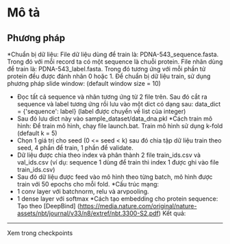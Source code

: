 Mô tả
=============
Phương pháp
-----------
 *Chuẩn bị dữ liệu:
 File dữ liệu dùng để train là: PDNA-543_sequence.fasta. Trong đó với mỗi record ta có một sequence là chuỗi protein.
 File nhãn dùng để train là: PDNA-543_label.fasta. Trong đó tương ứng với mỗi phần tử protein đều được đánh nhãn 0 hoặc 1.
 Để chuẩn bị dữ liệu train, sử dụng phương pháp slide window: (default window size = 10)
 - Đọc tất cả sequence và nhãn tương ứng từ 2 file trên. Sau đó cắt ra sequence và label tương ứng rồi lưu vào một dict có dạng sau:
 data_dict = {'sequence': label} (label được chuyển về list của integer)
 - Sau đó lưu dict này vào sample_dataset/data_dna.pkl
 *Cách train mô hình:
 Để train mô hình, chạy file launch.bat.
 Train mô hình sử dụng k-fold (default k = 5)
 - Chọn 1 giá trị cho seed (0 <= seed < k) sau đó chia tập dữ liệu train theo seed, 4 phần để train, 1 phần để validate.
 - Dữ liệu được chia theo index và phân thành 2 file train_ids.csv và val_ids.csv (ví dụ: sequence 1 dùng để train thì index 1 được ghi vào file train_ids.csv)
 - Sau đó dữ liệu được feed vào mô hình theo từng batch, mô hình được train với 50 epochs cho mỗi fold.
 *Cấu trúc mạng:
 - 1 conv layer với batchnorm, relu và arvpooling.
 - 1 dense layer với softmax 
 *Cách tạo embedding cho protein sequence:
 Tạo theo [DeepBind] (https://media.nature.com/original/nature-assets/nbt/journal/v33/n8/extref/nbt.3300-S2.pdf)
Kết quả:
--------
Xem trong checkpoints
